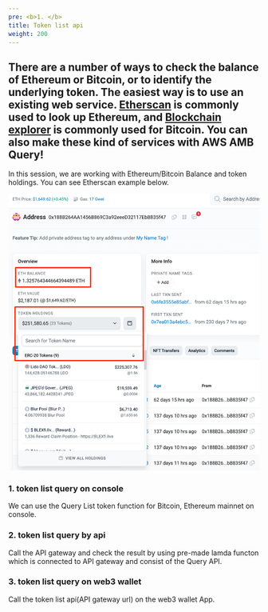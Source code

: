 ```yaml
---
pre: <b>1. </b>
title: Token list api
weight: 200
---
```



## There are a number of ways to check the balance of Ethereum or Bitcoin, or to identify the underlying token. The easiest way is to use an existing web service. [Etherscan](https://etherscan.io/) is commonly used to look up Ethereum, and [Blockchain explorer](https://www.blockchain.com/explorer) is commonly used for Bitcoin. You can also make these kind of services with AWS AMB Query! 

In this session, we are working with Ethereum/Bitcoin Balance and token holdings. You can see Etherscan example below. 

![](/contents/static/02-token-list/00-token-list-query-api/etherscan_example.png)


### 1. token list query on console

We can use the Query List token function for Bitcoin, Ethereum mainnet on console.

### 2. token list query by api

Call the API gateway and check the result by using pre-made lamda functon which is connected to API gateway and consist of the Query API.


### 3. token list query on web3 wallet

Call the token list api(API gateway url) on the web3 wallet App.
